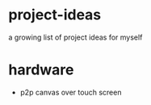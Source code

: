 # project-ideas
a growing list of project ideas for myself

# hardware

- p2p canvas over touch screen
